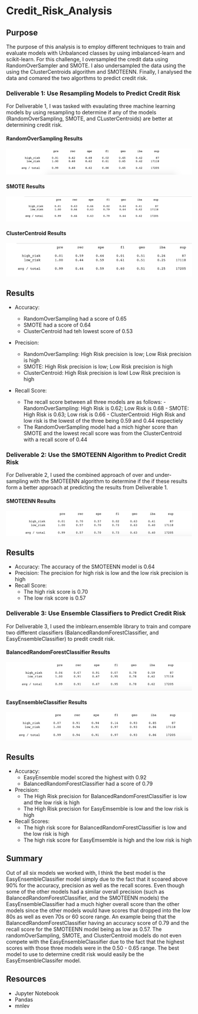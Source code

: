 # Credit_Risk_Analysis
## Purpose 
The purpose of this analysis is to employ different techniques to train and evaluate models with Unbalanced classes by using imbalanced-learn and scikit-learn. For this challenge, I oversampled the credit data using RandomOverSampler and SMOTE. I also undersampled the data using the using the ClusterCentroids algorithm and SMOTEENN. Finally, I analysed the data and comared the two algorthms to predict credit risk. 


### Deliverable 1: Use Resampling Models to Predict Credit Risk
For Deliverable 1, I was tasked with evaulating three machine learning models by using resampling to determine if any of the models (RandomOverSampling, SMOTE, and CLusterCentroids) are better at determining credit risk.

#### RandomOverSampling Results
![Random_OverSampling](./Random_OverSampling.png)

#### SMOTE Results
![SMOTE_OverSampling](./SMOTE_OverSampling.png)

#### ClusterCentroid Results
![ClusterCentroid_UnderSampling](./ClusterCentroid_UnderSampling.png)

## Results
- Accuracy: 
  - RandomOverSampling had a score of 0.65
  - SMOTE had a score of 0.64
  - ClusterCentroid had teh lowest score of 0.53
- Precision: 
  - RandomOverSampling: High Risk precision is low; Low Risk precision is high
  - SMOTE: High Risk precision is low; Low Risk precision is high
  - ClusterCentroid: High Risk precision is lowl Low Risk precision is high
              
- Recall Score: 
  -  The recall score between all three models are as follows:
              - RandomOverSampling: High Risk is 0.62; Low Risk is 0.68
              - SMOTE: High Risk is 0.63; Low risk is 0.66
              - ClusterCentroid: High Risk and low risk is the lowest of the three being 0.59 and 0.44 respectiely 
  - The RandomOverSampling model had a mich higher score than SMOTE and the lowest recall score was from the ClusterCentroid with a recall score of 0.44


### Deliverable 2: Use the SMOTEENN Algorithm to Predict Credit Risk
For Deliverable 2, I used the combined approach of over and under-sampling with the SMOTEENN algorithm to determine if the if these results form a better approach at predicting the results from Deliverable 1.

#### SMOTEENN Results
![SMOTEEN_Over_Under_Sampling](./SMOTEENN_Over_Under_Sampling.png)

## Results
- Accuracy: The accuracy of the SMOTEENN model is 0.64
- Precision: The precision for high risk is low and the low risk precision is high
- Recall Score: 
  - The high risk score is 0.70
  - The low risk score is 0.57

### Deliverable 3: Use Ensemble Classifiers to Predict Credit Risk
For Deliverable 3, I used the imblearn.ensemble library to train and compare two different classifiers (BalancedRandomForestClassifier, and EasyEnsembleClassifier) to predit credit risk.

#### BalancedRandomForestClassifier Results
![brfc_model](./brfc_model.png)

#### EasyEnsembleClassifier Results
![eec_model](./eec_model.png)

## Results
- Accuracy: 
  - EasyEnsemble model scored the highest with 0.92 
  - BalancedRandomForestClassifier had a score of 0.79
- Precision:
  - The High Risk precision for BalancedRandomForestClassifier is low and the low risk is high
  - The High Risk precision for EasyEmsemble is low and the low risk is high
- Recall Scores: 
  - The high risk score for BalancedRandomForestClassifier is low and the low risk is high 
  - The high risk score for EasyEmsemble is high and the low risk is high

## Summary 
Out of all six models we worked with, I think the best model is the EasyEnsembleClassifier model simply due to the fact that it scoared above 90% for the accuracy, precision as well as the recall scores. Even though some of the other models had a similar overall precision (such as BalancedRandomForestClassifier, and the SMOTEENN models) the EasyEnsembleClassifier had a much higher overall score than the other models since the other models would have scores that dropped into the low 80s as well as even 70s or 60 score range. An example being that the BalancedRandomForestClassifier having an accuracy score of 0.79 and the recall score for the SMOTEENN model being as low as 0.57. The randomOverSampling, SMOTE, and ClusterCentroid models do not even compete with the EasyEnsembleClassifier due to the fact that the highest scores with those three models were in the 0.50 - 0.65 range. The best model to use to determine credit risk would easily be the EasyEmsenbleClassifer model.

## Resources 
- Jupyter Notebook
- Pandas
- mnlev
